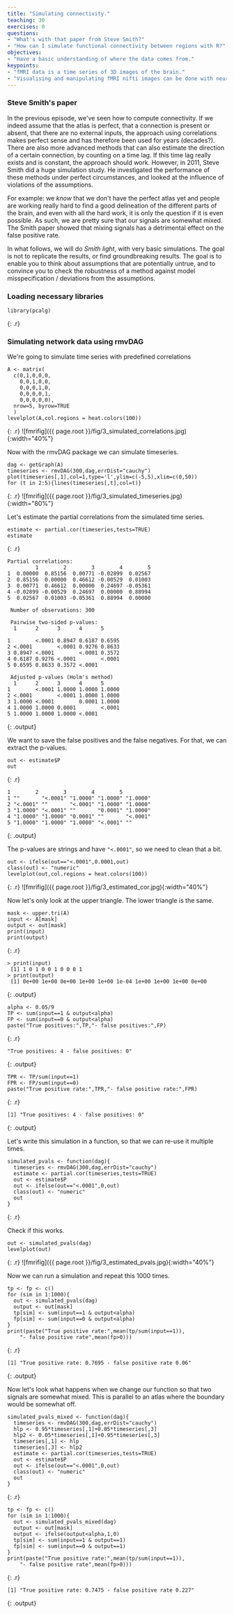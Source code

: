 ```yaml
---
title: "Simulating connectivity."
teaching: 30
exercises: 0
questions:
- "What's with that paper from Steve Smith?"
- "How can I simulate functional connectivity between regions with R?"
objectives:
- "Have a basic understanding of where the data comes from."
keypoints:
- "fMRI data is a time series of 3D images of the brain."
- "Visualising and manipulating fMRI nifti images can be done with neurobase."
---
```


### Steve Smith's paper

In the previous episode, we've seen how to compute connectivity.  If we indeed assume that the atlas is perfect, that a connection is present or absent, that there are no external inputs, the approach using correlations makes perfect sense and has therefore been used for years (decades?).  There are also more advanced methods that can also estimate the direction of a certain connection, by counting on a time lag.  If this time lag really exists and is constant, the approach should work.  However, in 2011, Steve Smith did a huge simulation study.  He investigated the performance of these methods under perfect circumstances, and looked at the influence of violations of the assumptions.  

For example: we *know* that we don't have the perfect atlas yet and people are working really hard to find a good delineation of the different parts of the brain, and even with all the hard work, it is only the question if it is even possible.  As such, we are pretty sure that our signals are somewhat mixed.  The Smith paper showed that mixing signals has a detrimental effect on the false positive rate.

In what follows, we will do *Smith light*, with very basic simulations.  The goal is not to replicate the results, or find groundbreaking results.  The goal is to enable you to think about assumptions that are potentially untrue, and to convince you to check the robustness of a method against model misspecification / deviations from the assumptions.

### Loading necessary libraries
~~~
library(pcalg)
~~~
{: .r}


### Simulating network data using rmvDAG

We're going to simulate time series with predefined correlations
~~~
A <- matrix(
  c(0,1,0,0,0,
    0,0,1,0,0,
    0,0,0,1,0,
    0,0,0,0,1,
    0,0,0,0,0),
  nrow=5, byrow=TRUE
  )
levelplot(A,col.regions = heat.colors(100))
~~~
{: .r}
![fmrifig]({{ page.root }}/fig/3_simulated_correlations.jpg){:width="40%"}

Now with the rmvDAG package we can simulate timeseries.
~~~
dag <- getGraph(A)
timeseries <- rmvDAG(300,dag,errDist="cauchy")
plot(timeseries[,1],col=1,type='l',ylim=c(-5,5),xlim=c(0,50))
for (t in 2:5){lines(timeseries[,t],col=t)}
~~~
{: .r}
![fmrifig]({{ page.root }}/fig/3_simulated_timeseries.jpg){:width="80%"}

Let's estimate the partial correlations from the simulated time series.
~~~
estimate <- partial.cor(timeseries,tests=TRUE)
estimate
~~~
{: .r}
~~~
Partial correlations:
         1        2        3        4        5
1  0.00000  0.85156  0.00771 -0.02899  0.02567
2  0.85156  0.00000  0.46612 -0.00529  0.01003
3  0.00771  0.46612  0.00000  0.24697 -0.05361
4 -0.02899 -0.00529  0.24697  0.00000  0.88994
5  0.02567  0.01003 -0.05361  0.88994  0.00000
 
 Number of observations: 300
 
 Pairwise two-sided p-values:
  1      2      3      4      5

1        <.0001 0.8947 0.6187 0.6595
2 <.0001        <.0001 0.9276 0.8633
3 0.8947 <.0001        <.0001 0.3572
4 0.6187 0.9276 <.0001        <.0001
5 0.6595 0.8633 0.3572 <.0001
 
 Adjusted p-values (Holm's method)
  1      2      3      4      5
1        <.0001 1.0000 1.0000 1.0000
2 <.0001        <.0001 1.0000 1.0000
3 1.0000 <.0001        0.0001 1.0000
4 1.0000 1.0000 0.0001        <.0001
5 1.0000 1.0000 1.0000 <.0001
~~~
{: .output}

We want to save the false positives and the false negatives.  For that, we can extract the p-values.
~~~
out <- estimate$P
out
~~~
{: .r}
~~~
1        2        3        4        5
1 ""       "<.0001" "1.0000" "1.0000" "1.0000"
2 "<.0001" ""       "<.0001" "1.0000" "1.0000"
3 "1.0000" "<.0001" ""       "0.0001" "1.0000"
4 "1.0000" "1.0000" "0.0001" ""       "<.0001"
5 "1.0000" "1.0000" "1.0000" "<.0001" ""
~~~
{: .output}

The p-values are strings and have `"<.0001"`, so we need to clean that a bit.
~~~
out <- ifelse(out=="<.0001",0.0001,out)
class(out) <- "numeric"
levelplot(out,col.regions = heat.colors(100))
~~~
{: .r}
![fmrifig]({{ page.root }}/fig/3_estimated_cor.jpg){:width="40%"}

Now let's only look at the upper triangle.  The lower triangle is the same.
~~~
mask <- upper.tri(A)
input <- A[mask]
output <- out[mask]
print(input)
print(output)
~~~
{: .r}
~~~
> print(input)
 [1] 1 0 1 0 0 1 0 0 0 1
> print(output)
 [1] 0e+00 1e+00 0e+00 1e+00 1e+00 1e-04 1e+00 1e+00 1e+00 0e+00
~~~
{: .output}


~~~
alpha <- 0.05/9
TP <- sum(input==1 & output<alpha)
FP <- sum(input==0 & output<alpha)
paste("True positives:",TP,"- false positives:",FP)
~~~
{: .r}
~~~
"True positives: 4 - false positives: 0"
~~~
{: .output}

~~~
TPR <- TP/sum(input==1)
FPR <- FP/sum(input==0)
paste("True positive rate:",TPR,"- false positive rate:",FPR)
~~~
{: .r}
~~~
[1] "True positives: 4 - false positives: 0"
~~~
{: .output}

Let's write this simulation in a function, so that we can re-use it multiple times.
~~~
simulated_pvals <- function(dag){
  timeseries <- rmvDAG(300,dag,errDist="cauchy")
  estimate <- partial.cor(timeseries,tests=TRUE)
  out <- estimate$P
  out <- ifelse(out=="<.0001",0,out)
  class(out) <- "numeric"
  out
}
~~~
{: .r}

Check if this works.
~~~
out <- simulated_pvals(dag)
levelplot(out)
~~~
{: .r}
![fmrifig]({{ page.root }}/fig/3_estimated_pvals.jpg){:width="40%"}

Now we can run a simulation and repeat this 1000 times.
~~~
tp <- fp <- c()
for (sim in 1:1000){
  out <- simulated_pvals(dag)
  output <- out[mask]
  tp[sim] <- sum(input==1 & output<alpha)
  fp[sim] <- sum(input==0 & output<alpha)
}
print(paste("True positive rate:",mean(tp/sum(input==1)),
    "- false positive rate",mean(fp>0)))
~~~
{: .r}
~~~
[1] "True positive rate: 0.7695 - false positive rate 0.06"
~~~
{: .output}

Now let's look what happens when we change our function so that two signals are somewhat mixed.  This is parallel to an atlas where the boundary would be somewhat off.

~~~
simulated_pvals_mixed <- function(dag){
  timeseries <- rmvDAG(300,dag,errDist="cauchy")
  hlp <- 0.95*timeseries[,1]+0.05*timeseries[,3]
  hlp2 <- 0.05*timeseries[,1]+0.95*timeseries[,3]
  timeseries[,1] <- hlp
  timeseries[,3] <- hlp2
  estimate <- partial.cor(timeseries,tests=TRUE)
  out <- estimate$P
  out <- ifelse(out=="<.0001",0,out)
  class(out) <- "numeric"
  out
}
~~~
{: .r}

~~~
tp <- fp <- c()
for (sim in 1:1000){
  out <- simulated_pvals_mixed(dag)
  output <- out[mask]
  output <- ifelse(output<alpha,1,0)
  tp[sim] <- sum(input==1 & output==1)
  fp[sim] <- sum(input==0 & output==1)
}
print(paste("True positive rate:",mean(tp/sum(input==1)),
    "- false positive rate",mean(fp>0)))
~~~
{: .r}

~~~
[1] "True positive rate: 0.7475 - false positive rate 0.227"
~~~
{: .output}
